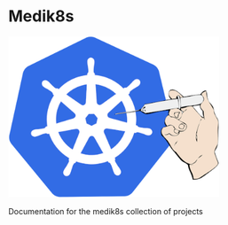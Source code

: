 # Medik8s
![medik8s logo](images/medik8s-logo.png "Medik8s Logo")

Documentation for the medik8s collection of projects
